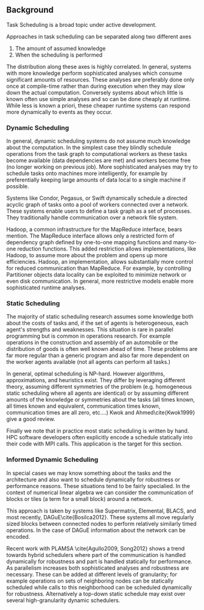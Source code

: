 
Background
----------

Task Scheduling is a broad topic under active development.  

Approaches in task scheduling can be separated along two different axes

1.  The amount of assumed knowledge
2.  When the scheduling is performed

The distribution along these axes is highly correlated.  In general, systems with more knowledge perform sophisticated analyses which consume significant amounts of resources.  These analyses are preferably done only once at compile-time rather than during execution when they may slow down the actual computation.  Conversely systems about which little is known often use simple analyses and so can be done cheaply at runtime.  While less is known a priori, these cheaper runtime systems can respond more dynamically to events as they occur.


### Dynamic Scheduling 

In general, dynamic scheduling systems do not assume much knowledge about the computation.  In the simplest case they blindly schedule operations from the task graph to computational workers as these tasks become available (data dependencies are met) and workers become free (no longer working on previous job).  More sophisticated analyses may try to schedule tasks onto machines more intelligently, for example by preferentially keeping large amounts of data local to a single machine if possible.

Systems like Condor, Pegasus, or Swift dynamically schedule a directed acyclic graph of tasks onto a pool of workers connected over a network.  These systems enable users to define a task graph as a set of processes.  They traditionally handle communication over a network file system.

Hadoop, a common infrastructure for the MapReduce interface, bears mention.  The MapReduce interface allows only a restricted form of dependency graph defined by one-to-one mapping functions and many-to-one reduction functions.  This added restriction allows implementations, like Hadoop, to assume more about the problem and opens up more efficiencies.  Hadoop, an implementation, allows substantially more control for reduced communication than MapReduce.  For example, by controlling Partitioner objects data locality can be exploited to minimize network or even disk communication.  In general, more restrictive models enable more sophisticated runtime analyses.


### Static Scheduling 

The majority of static scheduling research assumes some knowledge both about the costs of tasks and, if the set of agents is heterogeneous, each agent's strengths and weaknesses.  This situation is rare in parallel programming but is common in operations research.  For example operations in the construction and assembly of an automobile or the distribution of goods is often well known ahead of time.  These problems are far more regular than a generic program and also far more dependent on the worker agents available (not all agents can perform all tasks.)

In general, optimal scheduling is NP-hard.  However algorithms, approximations, and heuristics exist.  They differ by leveraging different theory, assuming different symmetries of the problem (e.g. homogeneous static scheduling where all agents are identical) or by assuming different amounts of the knowledge or symmetries about the tasks (all times known, all times known and equivalent, communication times known, communication times are all zero, etc....)  Kwok and Ahmed\cite{Kwok1999} give a good review.

Finally we note that in practice most static scheduling is written by hand.  HPC software developers often explicitly encode a schedule statically into their code with MPI calls.  This application is the target for this section.


### Informed Dynamic Scheduling

In special cases we may know something about the tasks and the architecture and also want to schedule dynamically for robustness or performance reasons.   These situations tend to be fairly specialied.   In the context of numerical linear algebra we can consider the communication of blocks or tiles (a term for a small block) around a network.

This approach is taken by systems like Supermatrix, Elemental, BLACS, and most recently, DAGuE\cite{Bosilca2012}.  These systems all move regularly sized blocks between connected nodes to perform relatively similarly timed operations.  In the case of DAGuE information about the network can be encoded.

Recent work with PLAMSA \cite{Agullo2009, Song2012} shows a trend towards hybrid schedulers where part of the communication is handled dynamically for robustness and part is handled statically for performance.  As parallelism increases both sophisticated analyses and robustness are necessary.  These can be added at different levels of granularity; for example operations on sets of neighboring nodes can be statically scheduled while calls to this neighborhood can be scheduled dynamically for robustness.  Alternatively a top-down static schedule may exist over several high-granularity dynamic schedulers.
